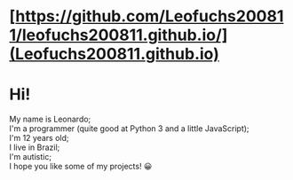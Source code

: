 # [https://github.com/Leofuchs200811/leofuchs200811.github.io/](Leofuchs200811.github.io)
# Hi!<br>
My name is Leonardo;<br>
I'm a programmer (quite good at Python 3 and a little JavaScript);<br>
I'm 12 years old;<br>
I live in Brazil;<br>
I'm autistic;<br>
I hope you like some of my projects! 😀
